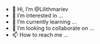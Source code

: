 - 👋 Hi, I’m @Lilithmariev
- 👀 I’m interested in ...
- 🌱 I’m currently learning ...
- 💞️ I’m looking to collaborate on ...
- 📫 How to reach me ...

<!---
Lilithmariev/Lilithmariev is a ✨ special ✨ repository because its `README.md` (this file) appears on your GitHub profile.
You can click the Preview link to take a look at your changes.
--->
